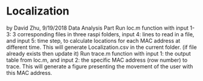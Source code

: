 # Localization
by David Zhu, 9/19/2018
Data Analysis Part
Run loc.m function with input 1-3: 3 corresponding files in three raspi folders, input 4: lines to read in a file, and input 5: time step, to calculate locations for each MAC address at different time.
This will generate Localization.csv in the current folder. (if file already exists then update it)
Run trace.m function with input 1: the output table from loc.m, and input 2: the specific MAC address (row number) to trace.
This will generate a figure presenting the movement of the user with this MAC address.
